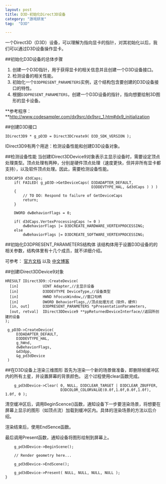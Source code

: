 ```yaml
---
layout: post
title: D3D-初始化Direct3D设备
category: "游戏研发"
tag:  "D3D"

---
```



一个Direct3D（D3D）设备，可以理解为指向显卡的指针，对其初始化以后，我们可以通过D3D设备操作显卡。

##初始化D3D设备的总体步骤
1. 创建一个D3D指针，用于获得显卡的相关信息并且创建一个D3D设备接口。
2. 检测设备的相关性能。
3. 初始化一个`D3DPRESENT_PARAMETERS`实例，这个结构包含要创建的D3D设备接口的特性。
4. 根据`D3DPRESENT_PARAMETERS`，创建一个D3D设备的指针，指向想要绘制3D图形的显卡设备。

**参考程序：**http://www.codesampler.com/dx9src/dx9src_1.htm#dx9_initialization

##创建D3D接口

```
IDirect3D9 * g_pD3D = Direct3DCreate9( D3D_SDK_VERSION );
```

IDirect3D9有两个用途：检测设备性能和创建D3D设备对象。

##检测设备性能
当创建IDirect3DDevice9对象表示主显示设备时，需要设定顶点处理类型。顶点处理有两种，分别是硬件顶点处理（速度更快，但并非所有显卡都支持），以及软件顶点处理。因此，需要检测设备性能。

```
D3DCAPS9 d3dCaps;
	if( FAILED( g_pD3D->GetDeviceCaps( D3DADAPTER_DEFAULT, 
		                               D3DDEVTYPE_HAL, &d3dCaps ) ) )
	{
		// TO DO: Respond to failure of GetDeviceCaps
		return;
	}

	DWORD dwBehaviorFlags = 0;

	if( d3dCaps.VertexProcessingCaps != 0 )
		dwBehaviorFlags |= D3DCREATE_HARDWARE_VERTEXPROCESSING;
	else
		dwBehaviorFlags |= D3DCREATE_SOFTWARE_VERTEXPROCESSING;
```

##初始化D3DPRESENT_PARAMETERS结构体
该结构体用于设置D3D设备的的相关参数，结构体里有十几个成员，就不详细介绍。

可参考：
[官方文档](http://msdn.microsoft.com/en-us/library/windows/desktop/bb172588.aspx)
以及
[中文博客](http://blog.csdn.net/chenshuye009/article/details/8509503)

##创建IDirect3DDevice9对象

```
HRESULT IDirect3D9::CreateDevice(
  [in]           UINT Adapter,//主显示设备
  [in]           D3DDEVTYPE DeviceType,//设备类型
  [in]           HWND hFocusWindow,//窗口句柄
  [in]           DWORD BehaviorFlags,//顶点处理方式（软件，硬件）
  [in, out]      D3DPRESENT_PARAMETERS *pPresentationParameters,
  [out, retval]  IDirect3DDevice9 **ppReturnedDeviceInterface//返回所创建的设备
);

 g_pD3D->CreateDevice( 
     D3DADAPTER_DEFAULT, 
     D3DDEVTYPE_HAL, 
     g_hWnd,
     dwBehaviorFlags, 
     &d3dpp, 
     &g_pd3dDevice
 )  
```

##在D3D设备上渲染三维图形
首先为渲染一个新的场景做准备，即删除帧缓冲区内的所有土星，并设置屏幕的背景颜色。
这个过程使用clear函数完成。

```
    g_pd3dDevice->Clear( 0, NULL, D3DCLEAR_TARGET | D3DCLEAR_ZBUFFER,
                         D3DCOLOR_COLORVALUE(0.0f,1.0f,0.0f,1.0f), 1.0f, 0 );
```

清空缓冲区后，调用BeginScence()函数，通知设备下一步要渲染场景，将想要在屏幕上显示的图形（如顶点流）加载到缓冲区内。具体的渲染场景的方法以后介绍。

渲染结束后，使用EndSence函数。

最后调用Present函数，通知设备将图形绘制到屏幕上。

```
    g_pd3dDevice->BeginScene();

	// Render geometry here...

    g_pd3dDevice->EndScene();

    g_pd3dDevice->Present( NULL, NULL, NULL, NULL );
}
```
















